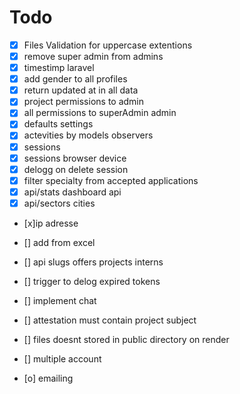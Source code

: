# Todo
-   [x] Files Validation for uppercase extentions
-   [x] remove super admin from admins
-   [x] timestimp laravel
-   [x] add gender to all profiles
-   [x] return updated at in all data
-   [x] project permissions to admin
-   [x] all permissions to superAdmin admin
-   [x] defaults settings
-   [x] actevities by models observers
-   [x] sessions
-   [x] sessions browser device
-   [x] delogg on delete session
-   [x] filter specialty from accepted applications
-   [x] api/stats dashboard api
-   [x] api/sectors cities 
-   [x]ip adresse

-   [] add from excel
-   [] api slugs offers projects interns
-   [] trigger to delog expired tokens
-   [] implement chat
-   [] attestation must contain project subject
-   [] files doesnt stored in public directory on render
-   [] multiple account
-   [o] emailing

